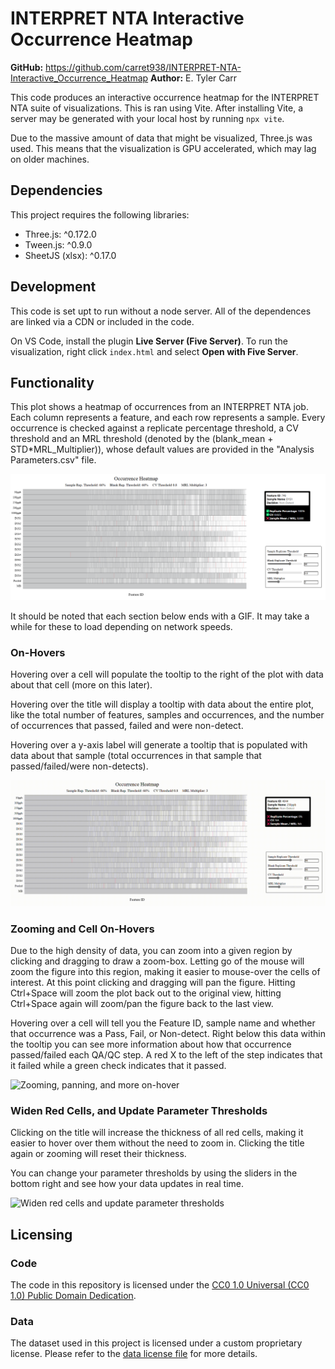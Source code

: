 # INTERPRET NTA Interactive Occurrence Heatmap

**GitHub:** <https://github.com/carret938/INTERPRET-NTA-Interactive_Occurrence_Heatmap>
**Author:** E. Tyler Carr

This code produces an interactive occurrence heatmap for the INTERPRET NTA suite of visualizations. This is ran using Vite. After installing Vite, a server may be generated with your local host by running `npx vite`.

Due to the massive amount of data that might be visualized, Three.js was used. This means that the visualization is GPU accelerated, which may lag on older machines.

## Dependencies

This project requires the following libraries:

- Three.js: ^0.172.0
- Tween.js: ^0.9.0
- SheetJS (xlsx): ^0.17.0

## Development

This code is set upt to run without a node server. All of the dependences are linked via a CDN or included in the code.

On VS Code, install the plugin **Live Server (Five Server)**. To run the visualization, right click `index.html` and select **Open with Five Server**.

## Functionality

This plot shows a heatmap of occurrences from an INTERPRET NTA job. Each column represents a feature, and each row represents a sample. Every occurrence is checked against a replicate percentage threshold, a CV threshold and an MRL threshold (denoted by the (blank_mean + STD\*MRL_Multiplier)), whose default values are provided in the "Analysis Parameters.csv" file.

![Static image of heatmap](./resources/static_heatmap.png)

It should be noted that each section below ends with a GIF. It may take a while for these to load depending on network speeds.

### On-Hovers

Hovering over a cell will populate the tooltip to the right of the plot with data about that cell (more on this later).

Hovering over the title will display a tooltip with data about the entire plot, like the total number of features, samples and occurrences, and the number of occurrences that passed, failed and were non-detect.

Hovering over a y-axis label will generate a tooltip that is populated with data about that sample (total occurrences in that sample that passed/failed/were non-detects).

![On-hover functionality](./resources/onHover01.gif)

### Zooming and Cell On-Hovers

Due to the high density of data, you can zoom into a given region by clicking and dragging to draw a zoom-box. Letting go of the mouse will zoom the figure into this region, making it easier to mouse-over the cells of interest. At this point clicking and dragging will pan the figure. Hitting Ctrl+Space will zoom the plot back out to the original view, hitting Ctrl+Space again will zoom/pan the figure back to the last view.

Hovering over a cell will tell you the Feature ID, sample name and whether that occurrence was a Pass, Fail, or Non-detect. Right below this data within the tooltip you can see more information about how that occurrence passed/failed each QA/QC step. A red X to the left of the step indicates that it failed while a green check indicates that it passed.

![Zooming, panning, and more on-hover](./resources/onHover02-zoom_pan.gif)

### Widen Red Cells, and Update Parameter Thresholds

Clicking on the title will increase the thickness of all red cells, making it easier to hover over them without the need to zoom in. Clicking the title again or zooming will reset their thickness.

You can change your parameter thresholds by using the sliders in the bottom right and see how your data updates in real time.

![Widen red cells and update parameter thresholds](./resources/red_thickness-sliders.gif)

## Licensing

### Code

The code in this repository is licensed under the [CC0 1.0 Universal (CC0 1.0) Public Domain Dedication](./LICENSE_CODE).

### Data

The dataset used in this project is licensed under a custom proprietary license. Please refer to the [data license file](./LICENSE_DATA) for more details.
